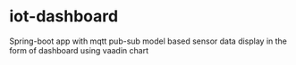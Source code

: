 # iot-dashboard
Spring-boot app with mqtt pub-sub model based sensor data display in the form of dashboard using vaadin chart
